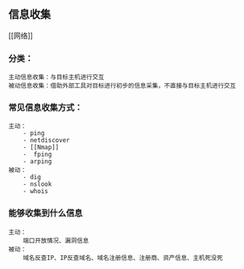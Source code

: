 ## 信息收集
[[网络]] 
### 分类：
	主动信息收集：与目标主机进行交互
	被动信息收集：借助外部工具对目标进行初步的信息采集，不直接与目标主机进行交互
### 常见信息收集方式：
	主动：
		- ping
		- netdiscover
		- [[Nmap]]
		-  fping
		- arping
	被动：
		- dig
		- nslook
		- whois
### 能够收集到什么信息
	主动：
		端口开放情况、漏洞信息	
	被动：
		域名反查IP、IP反查域名、域名注册信息、注册商、资产信息、主机死没死
	
	